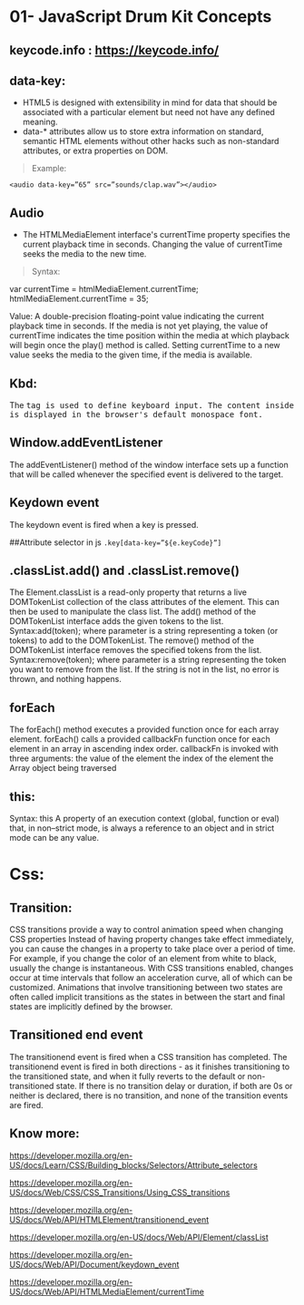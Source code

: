 # 01- JavaScript Drum Kit Concepts

## keycode.info : https://keycode.info/


## data-key:
- HTML5 is designed with extensibility in mind for data that should be associated with a particular element but need not have any defined meaning. 
- data-* attributes allow us to store extra information on standard, semantic HTML elements without other hacks such as non-standard attributes, or extra properties on DOM.

> Example:

```
<audio data-key=”65” src=”sounds/clap.wav”></audio>
```

## Audio
- The HTMLMediaElement interface's currentTime property specifies the current playback time in seconds.
Changing the value of currentTime seeks the media to the new time.

> Syntax:

var currentTime = htmlMediaElement.currentTime;
htmlMediaElement.currentTime = 35;

Value:
A double-precision floating-point value indicating the current playback time in seconds.
If the media is not yet playing, the value of currentTime indicates the time position within the media at which playback will begin once the play() method is called.
Setting currentTime to a new value seeks the media to the given time, if the media is available.

## Kbd:
The <kbd> tag is used to define keyboard input.
The content inside is displayed in the browser's default monospace font.


## Window.addEventListener
The addEventListener() method of the window interface sets up a function that will be called whenever the specified event is delivered to the target.

## Keydown event 
The keydown event is fired when a key is pressed.

##Attribute selector in js `.key[data-key=”${e.keyCode}”]`

## .classList.add() and .classList.remove()
The Element.classList is a read-only property that returns a live DOMTokenList collection of the class attributes of the element. This can then be used to manipulate the class list.
The add() method of the DOMTokenList interface adds the given tokens to the list.
Syntax:add(token);
where parameter is a string representing a token (or tokens) to add to the DOMTokenList.
The remove() method of the DOMTokenList interface removes the specified tokens from the list.
Syntax:remove(token);
where parameter is a string representing the token you want to remove from the list. If the string is not in the list, no error is thrown, and nothing happens.

## forEach
The forEach() method executes a provided function once for each array element.
forEach() calls a provided callbackFn function once for each element in an array in ascending index order.
callbackFn is invoked with three arguments:
the value of the element
the index of the element
the Array object being traversed

## this:
Syntax: this
A property of an execution context (global, function or eval) that, in non–strict mode, is always a reference to an object and in strict mode can be any value.


# Css:

## Transition:
CSS transitions provide a way to control animation speed when changing CSS properties
Instead of having property changes take effect immediately, you can cause the changes in a property to take place over a period of time. 
For example, if you change the color of an element from white to black, usually the change is instantaneous. With CSS transitions enabled, changes occur at time intervals that follow an acceleration curve, all of which can be customized.
Animations that involve transitioning between two states are often called implicit transitions as the states in between the start and final states are implicitly defined by the browser.



## Transitioned end event
The transitionend event is fired when a CSS transition has completed.
The transitionend event is fired in both directions - as it finishes transitioning to the transitioned state, and when it fully reverts to the default or non-transitioned state.
If there is no transition delay or duration, if both are 0s or neither is declared, there is no transition, and none of the transition events are fired.


## Know more: 

https://developer.mozilla.org/en-US/docs/Learn/CSS/Building_blocks/Selectors/Attribute_selectors

https://developer.mozilla.org/en-US/docs/Web/CSS/CSS_Transitions/Using_CSS_transitions

https://developer.mozilla.org/en-US/docs/Web/API/HTMLElement/transitionend_event

https://developer.mozilla.org/en-US/docs/Web/API/Element/classList

https://developer.mozilla.org/en-US/docs/Web/API/Document/keydown_event

https://developer.mozilla.org/en-US/docs/Web/API/HTMLMediaElement/currentTime

